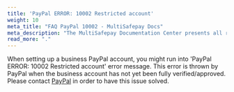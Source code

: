 ```yaml
---
title: 'PayPal ERROR: 10002 Restricted account'
weight: 10
meta_title: "FAQ PayPal 10002 - MultiSafepay Docs"
meta_description: "The MultiSafepay Documentation Center presents all relevant information about our Plugins and API. You can also find support pages for payment methods, tools and general questions as well as the contact details of our Support and Integration Teams."
read_more: "."
---
```


When setting up a business PayPal account, you might run into 'PayPal ERROR: 10002 Restricted account' error message. This error is thrown by PayPal when the business account has not yet been fully verified/approved. Please contact [PayPal](https://www.paypal.com/us/smarthelp/contact-us) in order to have this issue solved.
